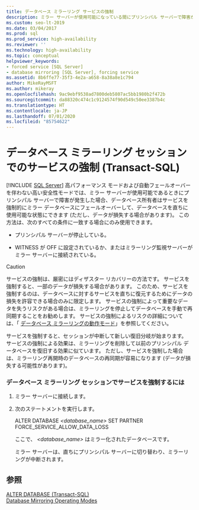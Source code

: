 ```yaml
---
title: データベース ミラーリング サービスの強制
description: ミラー サーバーが使用可能になっている間にプリンシパル サーバーで障害が発生した場合は、ミラー化されたデータベースにフェールオーバーするサービスを強制することで、データベースを使用できるようにします。
ms.custom: seo-lt-2019
ms.date: 03/04/2017
ms.prod: sql
ms.prod_service: high-availability
ms.reviewer: ''
ms.technology: high-availability
ms.topic: conceptual
helpviewer_keywords:
- forced service [SQL Server]
- database mirroring [SQL Server], forcing service
ms.assetid: 8b6ffe77-35f3-4e2a-a658-8a38a8e1c794
author: MikeRayMSFT
ms.author: mikeray
ms.openlocfilehash: 9ac9ebf9538ad7800deb5807ac5bb1980b2f472b
ms.sourcegitcommit: da88320c474c1c9124574f90d549c50ee3387b4c
ms.translationtype: HT
ms.contentlocale: ja-JP
ms.lasthandoff: 07/01/2020
ms.locfileid: "85754622"
---
```

# <a name="force-service-in-a-database-mirroring-session-transact-sql"></a>データベース ミラーリング セッションでのサービスの強制 (Transact-SQL)
 [!INCLUDE [SQL Server](../../includes/applies-to-version/sqlserver.md)]
  高パフォーマンス モードおよび自動フェールオーバーを伴わない高い安全性モードでは、ミラー サーバーが使用可能であるときにプリンシパル サーバーで障害が発生した場合、データベース所有者はサービスを強制的にミラー データベースにフェールオーバーして、データベースを直ちに使用可能な状態にできます (ただし、データが損失する場合があります)。 この方法は、次のすべての条件に一致する場合にのみ使用できます。  
  
-   プリンシパル サーバーが停止している。  
  
-   WITNESS が OFF に設定されているか、またはミラーリング監視サーバーがミラー サーバーに接続されている。  
  
> [!CAUTION]  
>  サービスの強制は、厳密にはディザスター リカバリーの方法です。 サービスを強制すると、一部のデータが損失する場合があります。 このため、サービスを強制するのは、データベースに対するサービスを直ちに復元するためにデータの損失を許容できる場合のみに限定します。 サービスの強制によって重要なデータを失うリスクがある場合は、ミラーリングを停止してデータベースを手動で再同期することをお勧めします。 サービスの強制によるリスクの詳細については、「 [データベース ミラーリングの動作モード](../../database-engine/database-mirroring/database-mirroring-operating-modes.md)」を参照してください。  
  
 サービスを強制すると、セッションが中断して新しい復旧分岐が始まります。 サービスの強制による効果は、ミラーリングを削除して以前のプリンシパル データベースを復旧する効果に似ています。 ただし、サービスを強制した場合は、ミラーリング再開時のデータベースの再同期が容易になります (データが損失する可能性があります)。  
  
### <a name="to-force-service-in-a-database-mirroring-session"></a>データベース ミラーリング セッションでサービスを強制するには  
  
1.  ミラー サーバーに接続します。  
  
2.  次のステートメントを実行します。  
  
     ALTER DATABASE *<database_name>* SET PARTNER FORCE_SERVICE_ALLOW_DATA_LOSS  
  
     ここで、 *<database_name>* はミラー化されたデータベースです。  
  
     ミラー サーバーは、直ちにプリンシパル サーバーに切り替わり、ミラーリングが中断されます。  
  
## <a name="see-also"></a>参照  
 [ALTER DATABASE &#40;Transact-SQL&#41;](../../t-sql/statements/alter-database-transact-sql.md)   
 [Database Mirroring Operating Modes](../../database-engine/database-mirroring/database-mirroring-operating-modes.md)  
  
  
